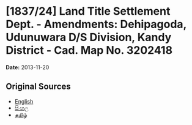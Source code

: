 # [1837/24] Land Title Settlement Dept. - Amendments: Dehipagoda, Udunuwara D/S Division, Kandy District - Cad. Map No. 3202418

**Date:** 2013-11-20

## Original Sources

- [English](https://documents.gov.lk/view/extra-gazettes/2013/11/1837-24_E.pdf)
- [සිංහල](https://documents.gov.lk/view/extra-gazettes/2013/11/1837-24_S.pdf)
- [தமிழ்](https://documents.gov.lk/view/extra-gazettes/2013/11/1837-24_T.pdf)
